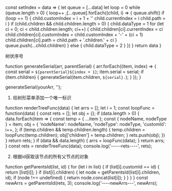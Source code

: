 const setIndex = data => {
  let queue = [...data]
  let loop = 0
  while (queue.length > 0) {
    loop++
    ;[...queue].forEach((child, i) => {
      queue.shift()
      if (loop == 1) {
        child.customIndex = i + 1 + ''
        child.currentIndex = i
        child.path = i
      }
      if (child.children && child.children.length > 0) {
        child.dataType = 1
        for (let ci = 0; ci < child.children.length; ci++) {
          child.children[ci].currentIndex = ci
          child.children[ci].customIndex = child.customIndex + '-' + (ci + 1)
          child.children[ci].path = child.path + '.children.' + ci
        }
        queue.push(...child.children)
      } else {
        child.dataType = 2
      }
    })
  }
  return data
}


树状序号


function generateSerial(arr, parentSerial) {
    arr.forEach((item, index) => {
        const serial = `${parentSerial}${index + 1}`;
        item.serial = serial;
        if (item.children) {
            generateSerial(item.children, `${serial}.`);
        }
    });
}

generateSerial(yourArr, '');



1. 给树形菜单添加一个唯一标识

function renderTreeFunc(data) {
     let arrs = [];
     let i = 1;
     const loopFunc = function(data) {
       const rets = [];
       let obj = {};
       if (data.length > 0) {
         data.forEach(item => {
           const temp = { ...item };
           const { nodeName, nodeType } = item;
           obj = {
             'nodeName': nodeName,
             'nodeType': nodeType,
             'customId': i++,
           };
           if (temp.children && temp.children.length) {
             temp.children = loopFunc(temp.children);
             obj['children'] = temp.children;
           }
           rets.push(obj);
         })
       }
       return rets;
    }
    if (data && data.length) {
      arrs = loopFunc(data);
    }
    return arrs;
  }
  const rets = renderTreeFunc(data);
  console.log('-----rets----', rets);



  2. 根据id获取该节点的所有父节点的对象

  function getParentsId(list, id) {
      for (let i in list) {
        if (list[i].customId == id) {
          return [list[i]];
        }
        if (list[i].children) {
          let node = getParentsId(list[i].children, id);
          if (node !== undefined) {
            return node.concat(list[i]);
          }
        }
      }
    }
    const newArrs = getParentsId(rets, 3);
    console.log('----newArrs---', newArrs);